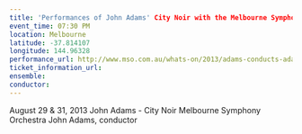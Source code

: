 ```yaml
---
title: 'Performances of John Adams' City Noir with the Melbourne Symphony Orchestra'
event_time: 07:30 PM
location: Melbourne
latitude: -37.814107
longitude: 144.96328
performance_url: http://www.mso.com.au/whats-on/2013/adams-conducts-adams/
ticket_information_url: 
ensemble: 
conductor: 
---
```

August 29 & 31, 2013
John Adams - City Noir
Melbourne Symphony Orchestra
John Adams, conductor